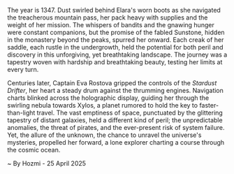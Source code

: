 
The year is 1347.  Dust swirled behind Elara's worn boots as she navigated the treacherous mountain pass, her pack heavy with supplies and the weight of her mission.  The whispers of bandits and the gnawing hunger were constant companions, but the promise of the fabled Sunstone, hidden in the monastery beyond the peaks, spurred her onward. Each creak of her saddle, each rustle in the undergrowth, held the potential for both peril and discovery in this unforgiving, yet breathtaking landscape.  The journey was a tapestry woven with hardship and breathtaking beauty, testing her limits at every turn.


Centuries later, Captain Eva Rostova gripped the controls of the *Stardust Drifter*, her heart a steady drum against the thrumming engines.  Navigation charts blinked across the holographic display, guiding her through the swirling nebula towards Xylos, a planet rumored to hold the key to faster-than-light travel.  The vast emptiness of space, punctuated by the glittering tapestry of distant galaxies, held a different kind of peril; the unpredictable anomalies, the threat of pirates, and the ever-present risk of system failure. Yet, the allure of the unknown, the chance to unravel the universe's mysteries, propelled her forward, a lone explorer charting a course through the cosmic ocean.

~ By Hozmi - 25 April 2025
